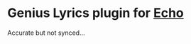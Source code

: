# Genius Lyrics plugin for [Echo](https://github.com/brahmkshatriya/echo)
Accurate but not synced...
